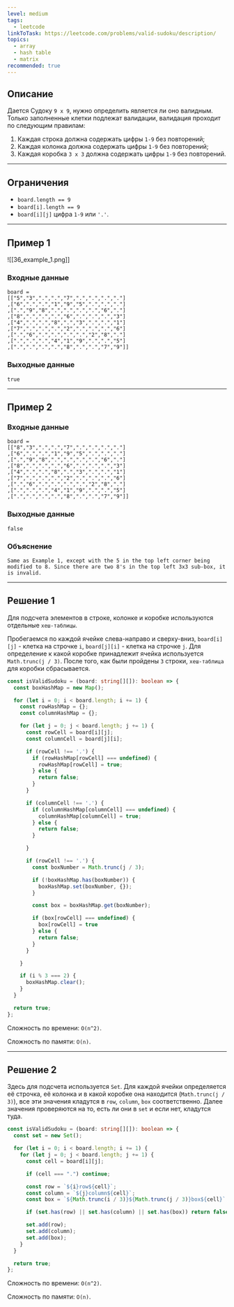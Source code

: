 ```yaml
---
level: medium
tags:
  - leetcode
linkToTask: https://leetcode.com/problems/valid-sudoku/description/
topics:
  - array
  - hash table
  - matrix
recommended: true
---
```

## Описание

Дается Судоку `9 x 9`, нужно определить является ли оно валидным. Только заполненные клетки подлежат валидации, валидация проходит по следующим правилам:

1. Каждая строка должна содержать цифры `1-9` без повторений;
2. Каждая колонка должна содержать цифры `1-9` без повторений;
3. Каждая коробка `3 x 3` должна содержать цифры `1-9` без повторений.

---
## Ограничения

- `board.length == 9`
- `board[i].length == 9`
- `board[i][j]` цифра `1-9` или `'.'`.

---
## Пример 1

![[36_example_1.png]]
### Входные данные

```
board = 
[["5","3",".",".","7",".",".",".","."]
,["6",".",".","1","9","5",".",".","."]
,[".","9","8",".",".",".",".","6","."]
,["8",".",".",".","6",".",".",".","3"]
,["4",".",".","8",".","3",".",".","1"]
,["7",".",".",".","2",".",".",".","6"]
,[".","6",".",".",".",".","2","8","."]
,[".",".",".","4","1","9",".",".","5"]
,[".",".",".",".","8",".",".","7","9"]]
```
### Выходные данные

```
true
```

---
## Пример 2

### Входные данные

```
board = 
[["8","3",".",".","7",".",".",".","."]
,["6",".",".","1","9","5",".",".","."]
,[".","9","8",".",".",".",".","6","."]
,["8",".",".",".","6",".",".",".","3"]
,["4",".",".","8",".","3",".",".","1"]
,["7",".",".",".","2",".",".",".","6"]
,[".","6",".",".",".",".","2","8","."]
,[".",".",".","4","1","9",".",".","5"]
,[".",".",".",".","8",".",".","7","9"]]
```
### Выходные данные

```
false
```
### Объяснение

```
Same as Example 1, except with the 5 in the top left corner being modified to 8. Since there are two 8's in the top left 3x3 sub-box, it is invalid.
```

---
## Решение 1

Для подсчета элементов в строке, колонке и коробке используются отдельные `хеш-таблицы`. 

Пробегаемся по каждой ячейке слева-направо и сверху-вниз, `board[i][j]` - клетка на строчке `i`, `board[j][i]` - клетка на строчке `j`. Для определение к какой коробке принадлежит ячейка используется `Math.trunc(j / 3)`. После того, как были пройдены `3` строки, `хеш-таблица` для коробки сбрасывается.

```typescript
const isValidSudoku = (board: string[][]): boolean => {
  const boxHashMap = new Map();

  for (let i = 0; i < board.length; i += 1) {
    const rowHashMap = {};
    const columnHashMap = {};

    for (let j = 0; j < board.length; j += 1) {
      const rowCell = board[i][j];
      const columnCell = board[j][i];

      if (rowCell !== '.') {
        if (rowHashMap[rowCell] === undefined) {
          rowHashMap[rowCell] = true;
        } else {
          return false;
        }
      }

      if (columnCell !== '.') {
        if (columnHashMap[columnCell] === undefined) {
          columnHashMap[columnCell] = true;
        } else {
          return false;
        }

      }

      if (rowCell !== '.') {
        const boxNumber = Math.trunc(j / 3);

        if (!boxHashMap.has(boxNumber)) {
          boxHashMap.set(boxNumber, {});
        }

        const box = boxHashMap.get(boxNumber);

        if (box[rowCell] === undefined) {
          box[rowCell] = true
        } else {
          return false;
        }
      }

    }

    if (i % 3 === 2) {
      boxHashMap.clear();
    }
  }

  return true;
};
```

Сложность по времени: `O(n^2)`.

Сложность по памяти: `O(n)`.

---
## Решение 2

Здесь для подсчета используется `Set`. Для каждой ячейки определяется её строчка, её колонка и в какой коробке она находится (`Math.trunc(j / 3)`), все эти значения кладутся в `row`, `column`, `box` соответственно. Далее значения проверяются на то, есть ли они в `set` и если нет, кладутся туда. 

```typescript
const isValidSudoku = (board: string[][]): boolean => {
  const set = new Set();

  for (let i = 0; i < board.length; i += 1) {
    for (let j = 0; j < board.length; j += 1) {
      const cell = board[i][j];

      if (cell === ".") continue;

      const row = `${i}row${cell}`;
      const column = `${j}column${cell}`;
      const box = `${Math.trunc(i / 3)}${Math.trunc(j / 3)}box${cell}`;

      if (set.has(row) || set.has(column) || set.has(box)) return false;

      set.add(row);
      set.add(column);
      set.add(box);
    }
  }

  return true;
};
```

Сложность по времени: `O(n^2)`.

Сложность по памяти: `O(n)`.